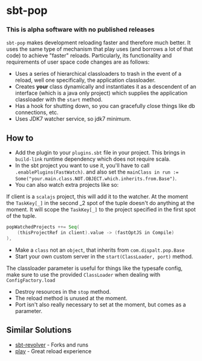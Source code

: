 # sbt-pop

### This is alpha software with no published releases

`sbt-pop` makes development reloading faster and therefore much better.  It uses the same
type of mechanism that play uses (and borrows a lot of that code) to achieve "faster" reloads.  Particularly, 
its functionality and requirements of user space code changes are as follows:
* Uses a series of hierarchical classloaders to trash in the event of a reload, well one specifically,
the application classloader.
* Creates **your** class dynamically and instantiates it as a descendent of an interface (which is a java only project)
which supplies the application classloader with the `start` method.
* Has a hook for shutting down, so you can gracefully close things like db connections, etc.
* Uses JDK7 watcher service, so jdk7 minimum.

## How to
* Add the plugin to your `plugins.sbt` file in your project. 
This brings in `build-link` runtime dependency which does not require scala.
* In the sbt project you want to use it, you'll have to call `.enablePlugins(FastWatch)`.
and also set the `mainClass in run := Some("your.main.class.NOT.OBJECT.which.inherits.from.Base")`.
* You can also watch extra projects like so:

If client is a `scalajs` project, this will add it to the watcher. At the moment the `TaskKey[_]` in the
second _2 spot of the tuple doesn't do anything at the moment.  It will scope the `TaskKey[_]` to 
the project specified in the first spot of the tuple.

```scala
popWatchedProjects ++= Seq(
    (thisProjectRef in client).value -> (fastOptJS in Compile)
),
```

* Make a `class` not an `object`, that inherits from `com.dispalt.pop.Base`
* Start your own custom server in the `start(ClassLoader, port)` method.

The classloader parameter is useful for things like the typesafe config, make sure 
to use the provided `ClassLoader` when dealing with `ConfigFactory.load`

* Destroy resources in the `stop` method.
* The reload method is unused at the moment.
* Port isn't also really necessary to set at the moment, but comes as a parameter.


## Similar Solutions

* [sbt-revolver](https://github.com/spray/sbt-revolver) - Forks and runs
* [play](https://github.com/playframework/playframework) - Great reload experience